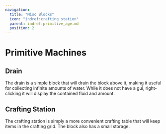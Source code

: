 ```yaml
---
navigation:
  title: "Misc Blocks"
  icon: "indref:crafting_station"
  parent: indref:primitive_age.md
  position: 2
---
```


# Primitive Machines

## Drain

<ItemImage id="indref:drain" scale="4" />

The drain is a simple block that will drain the block above it, making it useful for collecting infinite amounts of water.
While it does not have a gui, right-clicking it will display the contained fluid and amount.

## Crafting Station

<ItemImage id="indref:crafting_station" scale="4" />

The crafting station is simply a more convenient crafting table that will keep items in the crafting grid.
The block also has a small storage.
